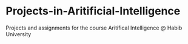 # Projects-in-Aritificial-Intelligence

Projects and assignments for the course Aritifical Intelligence @ Habib University
